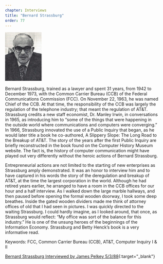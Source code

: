 ```yaml
---
chapter: Interviews
title: "Bernard Strassburg"
order: 77
---
```


![Bernard Strassburg](/assets/img/bernard-strassburg.jpg)

Bernard Strassburg, trained as a lawyer and spent 31 years, from 1942 to December 1973, with the Common Carrier Bureau (CCB) of the Federal Communications Commission (FCC). On November 22, 1963, he was named Chief of the CCB. At that time, the responsibility of the CCB was largely the regulation of the telephone industry; that meant the regulation of AT&T. Strassburg credits a new staff economist, Dr. Manley Irwin, in conversations in 1965, as introducing him to “some of the things that were happening in the outside world where communications and computers were converging.” In 1966, Strassburg innovated the use of a Public Inquiry that began, as he would later title a book he co-authored, A Slippery Slope: The Long Road to the Breakup of AT&T. The story of the years after the first Public Inquiry are briefly reconstructed in the book found on the Computer History Museum website. The fact is, the history of computer communication might have played out very differently without the heroic actions of Bernard Strassburg.

Entrepreneurial actions are not limited to the starting of new enterprises as Strassburg amply demonstrated. It was an honor to interview him and to have captured in his words the story of the deregulation and breakup of AT&T, at the time the largest corporation in the world. Although he had retired years earlier, he arranged to have a room in the CCB offices for our hour and a half interview. As I walked down the large marble hallways, and then paused before opening the formal wooden doorway, I took some deep breathes. Inside the gated wooden dividers made me think of attorney offices of old that I had seen in pictures. I was quickly directed to the waiting Strassburg. I could hardly imagine, as I looked around, that once, as Strassburg would reflect: “My office was sort of the balance for this industry.” He is one of the unsung heroes of the beginnings of the Information Economy. Strassburg and Betty Henck’s book is a very informative read.

Keywords: FCC, Common Carrier Bureau (CCB), AT&T, Computer Inquiry I & II

[Bernard Strassburg Interviewed by James Pelkey 5/3/88](https://archive.computerhistory.org/resources/access/text/2015/11/102738016-05-01-acc.pdf){:target="_blank"}
